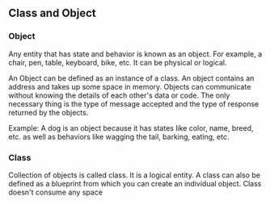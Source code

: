 ## Class and Object  
### Object 
<p class = "text-justify">
Any entity that has state and behavior is known as an object. For example, a chair, pen, table, keyboard, bike, etc. It can be physical or logical.

An Object can be defined as an instance of a class. An object contains an address and takes up some space in memory. 
Objects can communicate without knowing the details of each other's data or code. 
The only necessary thing is the type of message accepted and the type of response returned by the objects.

Example: A dog is an object because it has states like color, name, breed, etc. as well as behaviors like wagging the tail, barking, eating, etc.
</p>

### Class 
Collection of objects is called class. It is a logical entity. A class can also be defined as a blueprint from which you can create an individual object. 
Class doesn't consume any space
